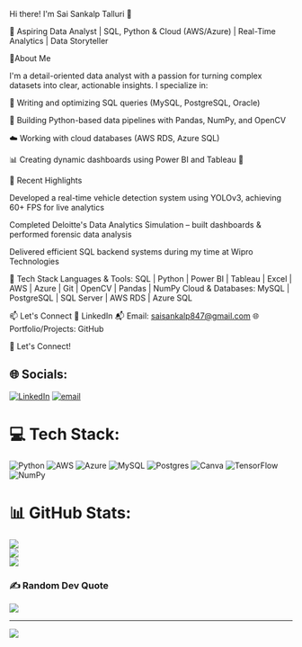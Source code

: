 Hi there! I'm Sai Sankalp Talluri 👋

🎯 Aspiring Data Analyst | SQL, Python & Cloud (AWS/Azure) | Real-Time Analytics | Data Storyteller

🚀About Me <br/>

I'm a detail-oriented data analyst with a passion for turning complex datasets into clear, actionable insights. I specialize in:

🧠 Writing and optimizing SQL queries (MySQL, PostgreSQL, Oracle)

🐍 Building Python-based data pipelines with Pandas, NumPy, and OpenCV

☁️ Working with cloud databases (AWS RDS, Azure SQL)

📊 Creating dynamic dashboards using Power BI and Tableau 🚀<br/>

📌 Recent Highlights

Developed a real-time vehicle detection system using YOLOv3, achieving 60+ FPS for live analytics

Completed Deloitte's Data Analytics Simulation – built dashboards & performed forensic data analysis

Delivered efficient SQL backend systems during my time at Wipro Technologies

🔧 Tech Stack
Languages & Tools: SQL | Python | Power BI | Tableau | Excel | AWS | Azure | Git | OpenCV | Pandas | NumPy
Cloud & Databases: MySQL | PostgreSQL | SQL Server | AWS RDS | Azure SQL

📫 Let's Connect
💼 LinkedIn
📬 Email: saisankalp847@gmail.com
🌐 Portfolio/Projects: GitHub


🤝 Let's Connect!<br/>



## 🌐 Socials:
[![LinkedIn](https://img.shields.io/badge/LinkedIn-%230077B5.svg?logo=linkedin&logoColor=white)](https://linkedin.com/in/saisankalptalluri) [![email](https://img.shields.io/badge/Email-D14836?logo=gmail&logoColor=white)](mailto:saisankalp847@gmail.com) 

# 💻 Tech Stack:
![Python](https://img.shields.io/badge/python-3670A0?style=for-the-badge&logo=python&logoColor=ffdd54) ![AWS](https://img.shields.io/badge/AWS-%23FF9900.svg?style=for-the-badge&logo=amazon-aws&logoColor=white) ![Azure](https://img.shields.io/badge/azure-%230072C6.svg?style=for-the-badge&logo=microsoftazure&logoColor=white)  ![MySQL](https://img.shields.io/badge/mysql-4479A1.svg?style=for-the-badge&logo=mysql&logoColor=white) ![Postgres](https://img.shields.io/badge/postgres-%23316192.svg?style=for-the-badge&logo=postgresql&logoColor=white) ![Canva](https://img.shields.io/badge/Canva-%2300C4CC.svg?style=for-the-badge&logo=Canva&logoColor=white) ![TensorFlow](https://img.shields.io/badge/TensorFlow-%23FF6F00.svg?style=for-the-badge&logo=TensorFlow&logoColor=white) ![NumPy](https://img.shields.io/badge/numpy-%23013243.svg?style=for-the-badge&logo=numpy&logoColor=white)
# 📊 GitHub Stats:
![](https://github-readme-stats.vercel.app/api?username=lazyanalyst9&theme=merko&hide_border=false&include_all_commits=false&count_private=false)<br/>
![](https://nirzak-streak-stats.vercel.app/?user=lazyanalyst9&theme=merko&hide_border=false)<br/>
![](https://github-readme-stats.vercel.app/api/top-langs/?username=lazyanalyst9&theme=merko&hide_border=false&include_all_commits=false&count_private=false&layout=compact)

### ✍️ Random Dev Quote
![](https://quotes-github-readme.vercel.app/api?type=horizontal&theme=tokyonight)

---
[![](https://visitcount.itsvg.in/api?id=lazyanalyst9&icon=7&color=11)](https://visitcount.itsvg.in)
